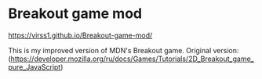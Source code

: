 # Breakout game mod
https://virss1.github.io/Breakout-game-mod/

This is my improved version of MDN's Breakout game. Original version: (https://developer.mozilla.org/ru/docs/Games/Tutorials/2D_Breakout_game_pure_JavaScript)
